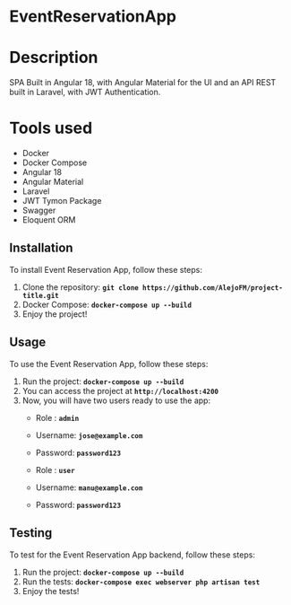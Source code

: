 # EventReservationApp

# Description
SPA Built in Angular 18, with Angular Material for the UI and an API REST built in Laravel, with JWT Authentication.

# Tools used
- Docker
- Docker Compose
- Angular 18
- Angular Material
- Laravel
- JWT Tymon Package
- Swagger
- Eloquent ORM

## **Installation**

To install Event Reservation App, follow these steps:

1. Clone the repository: **`git clone https://github.com/AlejoFM/project-title.git`**
2. Docker Compose: **`docker-compose up --build`**
3. Enjoy the project!

## **Usage**

To use the Event Reservation App, follow these steps:

1. Run the project: **`docker-compose up --build`**
2. You can access the project at **`http://localhost:4200`**
3. Now, you will have two users ready to use the app:
    - Role : **`admin`**
    - Username: **`jose@example.com`**
    - Password: **`password123`**

    - Role : **`user`**
    - Username: **`manu@example.com`**
    - Password: **`password123`**

## **Testing**

To test for the Event Reservation App backend, follow these steps:

1. Run the project: **`docker-compose up --build`**
2. Run the tests: **`docker-compose exec webserver php artisan test`**
3. Enjoy the tests!